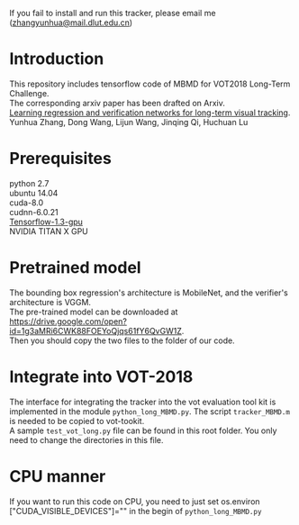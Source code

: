 If you fail to install and run this tracker, please email me (<zhangyunhua@mail.dlut.edu.cn>)

# Introduction

This repository includes tensorflow code of MBMD for VOT2018 Long-Term Challenge.  
The corresponding arxiv paper has been drafted on Arxiv.  
[Learning regression and verification networks for long-term visual tracking](https://arxiv.org/abs/1809.04320).  
Yunhua Zhang, Dong Wang, Lijun Wang, Jinqing Qi, Huchuan Lu

# Prerequisites

python 2.7  
ubuntu 14.04  
cuda-8.0  
cudnn-6.0.21  
[Tensorflow-1.3-gpu](https://mirrors.tuna.tsinghua.edu.cn/tensorflow/linux/gpu/tensorflow_gpu-1.3.0rc0-cp27-none-linux_x86_64.whl)  
NVIDIA TITAN X GPU

# Pretrained model

The bounding box regression's architecture is MobileNet, and the verifier's architecture is VGGM.   
The pre-trained model can be downloaded at https://drive.google.com/open?id=1g3aMRi6CWK88FOEYoQjqs61fY6QvGW1Z.  
Then you should copy the two files to the folder of our code.  

# Integrate into VOT-2018

The interface for integrating the tracker into the vot evaluation tool kit is implemented in the module `python_long_MBMD.py`. The script `tracker_MBMD.m` is needed to be copied to vot-tookit.  
A sample `test_vot_long.py` file can be found in this root folder. You only need to change the directories in this file.  

# CPU manner
If you want to run this code on CPU, you need to just set os.environ \["CUDA_VISIBLE_DEVICES"\]="" in the begin of `python_long_MBMD.py`
